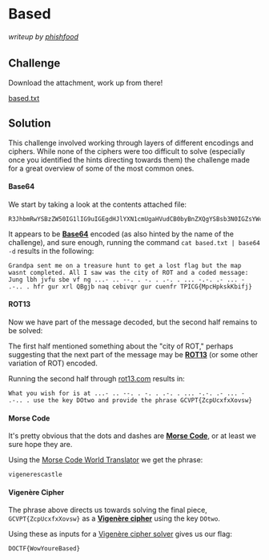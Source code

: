 # Based

###### writeup by [phishfood](https://ctftime.org/user/136455)

## Challenge

Download the attachment, work up from there!

[based.txt](./based.txt)

## Solution

This challenge involved working through layers of different encodings and
ciphers.  While none of the ciphers were too difficult to solve (especially
once you identified the hints directing towards them) the challenge made for a
great overview of some of the most common ones.

#### Base64

We start by taking a look at the contents attached file:

```  
R3JhbmRwYSBzZW50IG1lIG9uIGEgdHJlYXN1cmUgaHVudCB0byBnZXQgYSBsb3N0IGZsYWcgYnV0IHRoZSBtYXAgd2FzbnQgY29tcGxldGVkLiBBbGwgSSBzYXcgd2FzIHRoZSBjaXR5IG9mIFJPVCBhbmQgYSBjb2RlZCBtZXNzYWdlOiBKdW5nIGxiaCBqdmZ1IHNiZSB2ZiBuZyAuLi4tIC4uIC0tLiAuIC0uIC4gLi0uIC4gLi4uIC0uLS4gLi0gLi4uIC0gLi0uLiAuIGhmciBndXIgeHJsIFFCZ2piIG5hcSBjZWJpdnFyIGd1ciBjdWVuZnIgVFBJQ0d7TXBjSHBrc2tLYmlman0=  
```

It appears to be [**Base64**](https://en.wikipedia.org/wiki/Base64) encoded (as also hinted by the name of the challenge), and sure enough, running the command `cat based.txt | base64 -d` results in the following:

`Grandpa sent me on a treasure hunt to get a lost flag but the map wasnt
completed. All I saw was the city of ROT and a coded message: Jung lbh jvfu
sbe vf ng ...- .. --. . -. . .-. . ... -.-. .- ... - .-.. . hfr gur xrl QBgjb
naq cebivqr gur cuenfr TPICG{MpcHpkskKbifj}`

#### ROT13

Now we have part of the message decoded, but the second half remains to be
solved:

The first half mentioned something about the "city of ROT," perhaps suggesting
that the next part of the message may be
[**ROT13**](https://en.wikipedia.org/wiki/ROT13) (or some other variation of
ROT) encoded.

Running the second half through [rot13.com](https://rot13.com) results in:

`What you wish for is at ...- .. --. . -. . .-. . ... -.-. .- ... - .-.. . use
the key DOtwo and provide the phrase GCVPT{ZcpUcxfxXovsw}`

#### Morse Code

It's pretty obvious that the dots and dashes are [**Morse
Code**](https://en.wikipedia.org/wiki/Morse_code), or at least we sure hope
they are.

Using the [Morse Code World
Translator](https://morsecode.world/international/translator.html) we get the
phrase:

`vigenerescastle`

#### Vigenère Cipher

The phrase above directs us towards solving the final piece,
`GCVPT{ZcpUcxfxXovsw}` as a [**Vigenère
cipher**](https://en.wikipedia.org/wiki/Vigenère_cipher) using the key
`DOtwo`.

Using these as inputs for a [Vigenère cipher
solver](https://www.boxentriq.com/code-breaking/vigenere-cipher) gives us our
flag:

`DOCTF{WowYoureBased}`